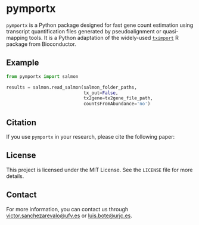 # pymportx
`pymportx` is a Python package designed for fast gene count estimation using transcript quantification files generated by pseudoalignment or quasi-mapping tools. It is a Python adaptation of the widely-used [`tximport`](https://bioconductor.org/packages/release/bioc/html/tximport.html) R package from Bioconductor.

## Example
```python
from pymportx import salmon

results = salmon.read_salmon(salmon_folder_paths,
                             tx_out=False,
                             tx2gene=tx2gene_file_path,
                             countsFromAbundance='no')
```

## Citation

If you use `pymportx` in your research, please cite the following paper:

## License
This project is licensed under the MIT License. See the `LICENSE` file for more details.

## Contact
For more information, you can contact us through victor.sanchezarevalo@ufv.es or luis.bote@urjc.es.
